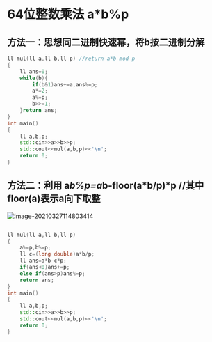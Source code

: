 # 64位整数乘法 a*b%p

## 方法一：思想同二进制快速幂，将b按二进制分解

```c++
ll mul(ll a,ll b,ll p) //return a*b mod p
{
    ll ans=0;
    while(b){
        if(b&1)ans+=a,ans%=p;
        a*=2;
        a%=p;
        b>>=1;
    }return ans;
}
int main()
{
    ll a,b,p;
    std::cin>>a>>b>>p;
    std::cout<<mul(a,b,p)<<'\n';
    return 0;
}
```

## 方法二：利用 a*b%p=a*b-floor(a*b/p)*p  //其中floor(a)表示a向下取整

![image-20210327114803414](C:\Users\pengxin\AppData\Roaming\Typora\typora-user-images\image-20210327114803414.png)

```c++

ll mul(ll a,ll b,ll p)
{
    a%=p,b%=p;
    ll c=(long double)a*b/p;
    ll ans=a*b-c*p;
    if(ans<0)ans+=p;
    else if(ans>p)ans%=p;
    return ans;
}
int main()
{
    ll a,b,p;
    std::cin>>a>>b>>p;
    std::cout<<mul(a,b,p)<<'\n';
    return 0;
}
```

